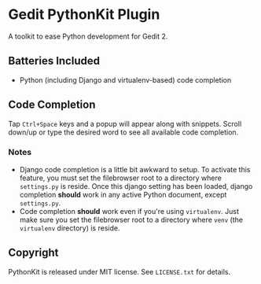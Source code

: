 # Gedit PythonKit Plugin

A toolkit to ease Python development for Gedit 2.

## Batteries Included

* Python (including Django and virtualenv-based) code completion

## Code Completion

Tap `Ctrl+Space` keys and a popup will appear along with snippets. Scroll down/up or type the desired word to see all available code completion.

### Notes

*   Django code completion is a little bit awkward to setup. To activate this feature, you must set the filebrowser root to a directory where `settings.py` is reside. Once this django setting has been loaded, django completion **should** work in any active Python document, except `settings.py`.
*   Code completion **should** work even if you're using `virtualenv`. Just make sure you set the filebrowser root to a directory where `venv` (the `virtualenv` directory) is reside. 


## Copyright

PythonKit is released under MIT license. See `LICENSE.txt` for details.
